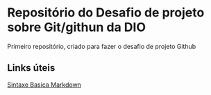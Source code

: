 # Repositório do Desafio de projeto sobre Git/githun da DIO
Primeiro repositório, criado para fazer o desafio de projeto Github

## Links úteis
[Sintaxe Basica Markdown](https://www.markdownguide.org/basic-syntax/)
